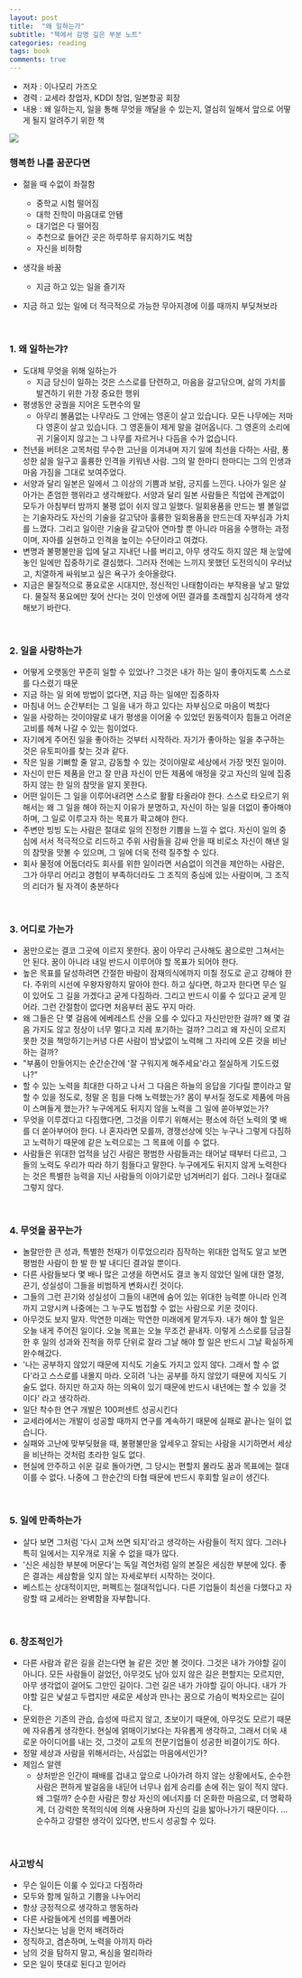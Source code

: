 ```yaml
---
layout: post
title:  "왜 일하는가"
subtitle: "책에서 감명 깊은 부분 노트"
categories: reading
tags: book
comments: true
---
```


- 저자 : 이나모리 가즈오
- 경력 : 교세라 창업자, KDDI 창업, 일본항공 회장
- 내용 : 왜 일하는지, 일을 통해 무엇을 깨달을 수 있는지, 열심히 일해서 앞으로 어떻게 될지 알려주기 위한 책

<img src="https://www.dropbox.com/s/jatdh3osu95zdw2/Screenshot%202018-10-19%2017.20.35.png?dl=1">

### 행복한 나를 꿈꾼다면
- 젊을 때 수없이 좌절함
  - 중학교 시험 떨어짐
  - 대학 진학이 마음대로 안됌
  - 대기업은 다 떨어짐
  - 추천으로 들어간 곳은 하루하루 유지하기도 벅참
  - 자신을 비하함

- 생각을 바꿈
  - 지금 하고 있는 일을 즐기자

- 지금 하고 있는 일에 더 적극적으로 가능한 무아지경에 이를 때까지 부딪쳐보라

<br/>

### 1. 왜 일하는갸?
- 도대체 무엇을 위해 일하는가
  - 지금 당신이 일하는 것은 스스로를 단련하고, 마음을 갈고닦으며, 삶의 가치를 발견하기 위한 가장 중요한 행위
- 평생동안 궁궐을 지어온 도편수의 말
  - 아무리 볼품없는 나무라도 그 안에는 영혼이 살고 있습니다. 모든 나무에는 저마다 영혼이 살고 있습니다. 그 영혼들이 제게 말을 걸어옵니다. 그 영혼의 소리에 귀 기울이지 않고는 그 나무를 자르거나 다듬을 수가 없습니다. 
- 천년을 버텨온 고목처럼 무수한 고난을 이겨내며 자기 일에 최선을 다하는 사람, 풍성한 삶을 일구고 훌륭한 인격을 키워낸 사람. 그의 말 한마디 한마디는 그의 인생과 마음 가짐을 그대로 보여주었다.
- 서양과 달리 일본은 일에서 그 이상의 기쁨과 보람, 긍지를 느낀다. 나아가 일은 살아가는 존엄한 행위라고 생각해왔다. 서양과 달리 일본 사람들은 직업에 관계없이 모두가 아침부터 밤까지 불평 없이 쉬지 않고 일했다. 일회용품을 만드는 별 볼일없는 기술자라도 자신의 기술을 갈고닦아 훌륭한 일회용품을 만드는데 자부심과 가치를 느꼈다. 그리고 일이란 기술을 갈고닦아 연마할 뿐 아니라 마음을 수행하는 과정이며, 자아를 실현하고 인격을 높이는 수단이라고 여겼다.
- 변명과 불평불만을 입에 달고 지내던 나를 버리고, 아무 생각도 하지 않은 채 눈앞에 놓인 일에만 집중하기로 결심했다. 그러자 전에는 느끼지 못했던 도전의식이 우러났고, 치열하게 싸워보고 싶은 욕구가 솟아올랐다.
- 지금은 물질적으로 풍요로운 시대지만, 정신적인 나태함이라는 부작용을 낳고 말았다. 물질적 풍요에만 젖어 산다는 것이 인생에 어떤 결과를 초래할지 심각하게 생각해보기 바란다.

<br/>

### 2. 일을 사랑하는가
- 어떻게 오랫동안 꾸준히 일할 수 있었나? 그것은 내가 하는 일이 좋아지도록 스스로를 다스렸기 때문
- 지금 하는 일 외에 방법이 없다면, 지금 하는 일에만 집중하자
- 마침내 어느 순간부터는 그 일을 내가 하고 있다는 자부심으로 마음이 벅찼다
- 일을 사랑하는 것이야말로 내가 평생을 이어올 수 있었던 원동력이자 힘들고 어려운 고비를 헤쳐 나갈 수 있는 힘이었다.
- 자기에게 주어진 일을 좋아하는 것부터 시작하라. 자기가 좋아하는 일을 추구하는 것은 유토피아를 찾는 것과 같다.
- 작은 일을 기뻐할 줄 알고, 감동할 수 있는 것이야말로 세상에서 가장 멋진 일이야. 
- 자신이 만든 제품을 안고 잘 만큼 자신이 만든 제품에 애정을 갖고 자신의 일에 집중하지 않는 한 일의 참맛을 알지 못한다.
- 어떤 일이든 그 일을 이루어내려면 스스로 활활 타올라야 한다. 스스로 타오르기 위해서는 왜 그 일을 해야 하는지 이유가 분명하고, 자신이 하는 일을 더없이 좋아해야 하며, 그 일로 이루고자 하는 목표가 확고해야 한다.
- 주변만 빙빙 도는 사람은 절대로 일의 진정한 기쁨을 느낄 수 없다. 자신이 일의 중심에 서서 적극적으로 리드하고 주위 사람들을 감싸 안을 때 비로소 자신이 해낸 일의 참맛을 맛볼 수 있으며, 그 일에 더욱 전력 질주할 수 있다.
- 회사 물정에 어둡더라도 회사를 위한 일이라면 서슴없이 의견을 제안하는 사람은, 그가 아무리 어리고 경험이 부족하더라도 그 조직의 중심에 있는 사람이며, 그 조직의 리더가 될 자격이 충분하다

<br/>

### 3. 어디로 가는가
- 꿈만으로는 결코 그곳에 이르지 못한다. 꿈이 아무리 근사해도 꿈으로만 그쳐서는 안 된다. 꿈이 아니라 내일 반드시 이루어야 할 목표가 되어야 한다.
- 높은 목표를 달성하려면 간절한 바람이 잠재의식에까지 미칠 정도로 곧고 강해야 한다. 주위의 시선에 우왕자왕하지 말아야 한다. 하고 싶다면, 하고자 한다면 무슨 일이 있어도 그 길을 가겠다고 굳게 다짐하라. 그리고 반드시 이룰 수 있다고 굳게 믿어라. 그런 간절함이 없다면 처음부터 꿈도 꾸지 마라.
- 왜 그들은 단 몇 걸음에 에베레스트 산을 오를 수 있다고 자신만만한 걸까? 왜 몇 걸음 가지도 않고 정상이 너무 멀다고 지레 포기하는 걸까? 그리고 왜 자신이 오르지 못한 것을 책망하기는커녕 다른 사람이 밤낮없이 노력해 그 자리에 오른 것을 비난하는 걸까?
- "부품이 만들어지는 순간순간에 '잘 구워지게 해주세요'라고 절실하게 기도드렸나?"
- 할 수 있는 노력을 최대한 다하고 나서 그 다음은 하늘의 응답을 기다릴 뿐이라고 말할 수 있을 정도로, 정말 온 힘을 다해 노력했는가? 몸이 부서질 정도로 제품에 마음이 스며들게 했는가? 누구에게도 뒤지지 않을 노력을 그 일에 쏟아부었는가?
- 무엇을 이루겠다고 다짐했다면, 그것을 이루기 위해서는 평소에 하던 노력의 몇 배를 더 쏟아부어야 한다. 나 혼자라면 모를까, 경쟁선상에 잇는 누구나 그렇게 다짐하고 노력하기 때문에 같은 노력으로는 그 목표에 이를 수 없다.
- 사람들은 위대한 업적을 남긴 사람은 평범한 사람들과는 태어날 때부터 다르고, 그들의 노력도 우리가 따라 하기 힘들다고 말한다. 누구에게도 뒤지지 않게 노력한다는 것은 특별한 능력을 지닌 사람들의 이야기로만 넘겨버리기 쉽다. 그러나 절대로 그렇지 않다. 

<br/>

### 4. 무엇을 꿈꾸는가
- 놀랄만한 큰 성과, 특별한 천재가 이루었으리라 짐작하는 위대한 업적도 알고 보면 평범한 사람이 한 발 한 발 내디딘 결과일 뿐이다. 
- 다른 사람들보다 몇 배나 많은 고생을 하면서도 결코 놓지 않았던 일에 대한 열정, 끈기, 성실성이 그들을 비범하게 변화시킨 것이다.
- 그들의 그런 끈기와 성실성이 그들의 내면에 숨어 있는 위대한 능력뿐 아니라 인격까지 고양시켜 나중에는 그 누구도 범접할 수 없는 사람으로 키운 것이다.
- 아무것도 보지 말자. 막연한 미래는 막연한 미래에게 맡겨두자. 내가 해야 할 일은 오늘 내게 주어진 일이다. 오늘 목표는 오늘 무조건 끝내자. 이렇게 스스로를 담금질한 후 일의 성과와 진척을 하루 단위로 잘라 그날 해야 할 일은 반드시 그날 확실하게 완수해갔다. 
- '나는 공부하지 않았기 때문에 지식도 기술도 가지고 있지 않다. 그래서 할 수 없다'라고 스스로를 내몰지 마라. 오히려 '나는 공부를 하지 않았기 때문에 지식도 기술도 없다. 하지만 하고자 하는 의욕이 있기 때문에 반드시 내년에는 할 수 있을 것이다' 라고 생각하라.
- 일단 착수한 연구 개발은 100퍼센트 성공시킨다
- 교세라에서는 개발이 성공할 때까지 연구를 계속하기 때문에 실패로 끝나는 일이 없습니다.
- 실패와 고난에 맞부딪혔을 때, 불평불만을 앞세우고 잘되는 사람을 시기하면서 세상을 비난하는 것처럼 초라한 일도 없다. 
- 현실에 안주하고 쉬운 길로 돌아가면, 그 당시는 편할지 몰라도 꿈과 목표에는 절대 이를 수 없다. 나중에 그 한순간의 타협 때문에 반드시 후회할 일ㄹ이 생긴다.

<br/>

### 5. 일에 만족하는가
- 살다 보면 그처럼 '다시 고쳐 쓰면 되지'라고 생각하는 사람들이 적지 않다. 그러나 특히 일에서는 지우개로 지울 수 없을 때가 많다. 
- '신은 세심한 부분에 머문다'는 독일 격언처럼 일의 본질은 세심한 부분에 있다. 좋은 결과는 세삼함을 잊지 않는 자세로부터 시작하는 것이다. 
- 베스트는 상대적이지만, 퍼펙트는 절대적입니다. 다른 기업들이 최선을 다했다고 자랑할 때 교세라는 완벽함을 자부합니다. 

<br/>

### 6. 창조적인가
- 다른 사람과 같은 길을 걷는다면 늘 같은 것만 볼 것이다. 그것은 내가 가야할 길이 아니다. 모든 사람들이 걸었던, 아무것도 남아 있지 않은 길은 편할지는 모르지만, 아무 생각없이 걸어도 그만인 길이다. 그런 길은 내가 가야할 길이 아니다. 내가 가야할 길은 낯설고 두렵지만 새로운 세상과 만나는 꿈으로 가슴이 벅차오르는 길이다. 
- 문외한은 기존의 관습, 습성에 따르지 않고, 초보이기 때문에, 아무것도 모르기 때문에 자유롭게 생각한다. 현실에 얽매이기보다는 자유롭게 생각하고, 그래서 더욱 새로운 아이디어를 내는 것, 그것이 교토의 전문기업들이 성공한 비결이기도 하다. 
- 정말 세상과 사람을 위해서라는, 사심없는 마음에서인가?
- 제임스 알렌
  - 상처받은 인간이 패배를 겁내고 앞으로 나아가려 하지 않는 상황에서도, 순수한 사람은 편하게 발걸음을 내딛어 너무나 쉽게 승리를 손에 쥐는 일이 적지 않다. 왜 그럴까? 순수한 사람은 항상 자신의 에너지를 더 온화한 마음으로, 더 명확하게, 더 강력한 목적의식에 의해 사용하며 자신의 길을 밟아나가기 때문이다. ... 순수하고 강렬한 생각이 있다면, 반드시 성공할 수 있다. 

<br/>

### 사고방식
- 무슨 일이든 이룰 수 있다고 다짐하라
- 모두와 함께 일하고 기쁨을 나누어리
- 항상 긍정적으로 생각하고 행동하라
- 다른 사람들에게 선의를 베풀어라
- 자신보다는 남을 먼저 배려하라
- 정직하고, 겸손하며, 노력을 아끼지 마라
- 남의 것을 탐하지 말고, 욕심을 멀리하라
- 모은 일이 뜻대로 된다고 믿어라
